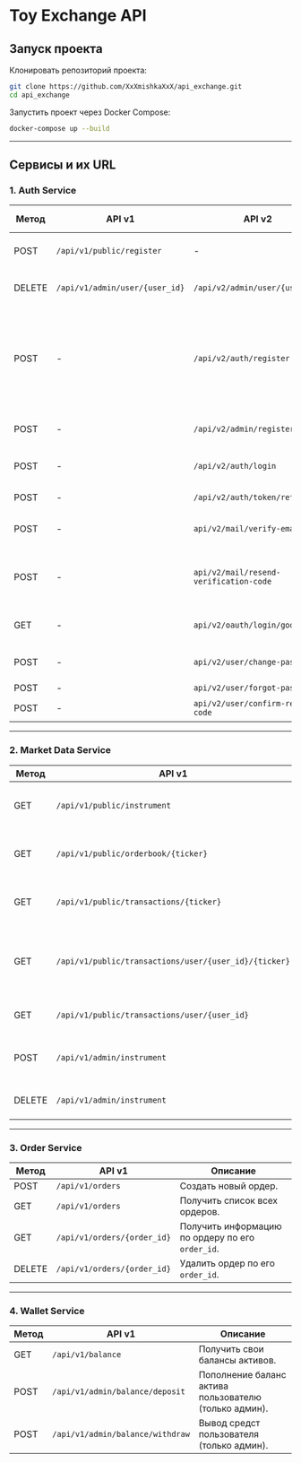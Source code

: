 # Toy Exchange API 

## **Запуск проекта**

Клонировать репозиторий проекта:
```bash
git clone https://github.com/XxXmishkaXxX/api_exchange.git
cd api_exchange
```
Запустить проект через Docker Compose:
```bash
docker-compose up --build
```

---
## Сервисы и их URL

### 1. **Auth Service**
| **Метод** | **API v1**       | **API v2**       | **Query Parameters / Request Body** |**Описание**|
|-----------|------------------|------------------|-------------------------------------|-----------|
| POST      | `/api/v1/public/register`|-| name | Регистрация нового пользователя.|
| DELETE    | `/api/v1/admin/user/{user_id}`| `/api/v2/admin/user/{user_id}` | - |Удалить пользователя (только админ).|
| POST      | -                      | `/api/v2/auth/register` | email, name, password| Регистрация нового пользователя (пользователь после рег не активирован, нужно подтвердить почту)|
| POST      | - | `/api/v2/admin/register` | email, name, password | Регситрация нового админа (только админ)|
| POST      | - | `/api/v2/auth/login` | email, password | Вход в аккаунт (получение jwt токенов)|
| POST      | - | `/api/v2/auth/token/refresh/`| refresh token в куках | Обновление access token|
| POST      | - | `api/v2/mail/verify-email`| email, verification_code | Подтверждение почты с помощью кода. |
| POST      | - | `api/v2/mail/resend-verification-code`| email | Отправка кода для подтверждения почты (Еще раз). |
| GET       | - | `api/v2/oauth/login/google` | - | Аутентификация с помощью google oauth. |
| POST      | - | `api/v2/user/change-password`| old_passwor, new_password, new_password_confirm | Смена пароля |
| POST      | - | `api/v2/user/forgot-password`| email | Сброс пароля |
| POST      | - | `api/v2/user/confirm-reset-code`| code, new_password, new_password_confirm | Установка нового пароля |

---

### 2. **Market Data Service**

| **Метод** | **API v1**                                            | **Описание**                                                 |
|-----------|-------------------------------------------------------|--------------------------------------------------------------|
| GET       | `/api/v1/public/instrument`                           | Получить список всех доступных активов.                      |
| GET       | `/api/v1/public/orderbook/{ticker}`                   | Получить стакан ордеров по активу.                           |
| GET       | `/api/v1/public/transactions/{ticker}`                | Получить все транзакции по паре активов.                     |
| GET       | `/api/v1/public/transactions/user/{user_id}/{ticker}` | Получить транзакции пользователя по конкретной паре активов. |
| GET       | `/api/v1/public/transactions/user/{user_id}`          | Получить все транзакции пользователя.                        |
| POST      | `/api/v1/admin/instrument`                            | Создать новый актив (только админ)                           |
| DELETE    | `/api/v1/admin/instrument`                            | Удалить актив (только админ)                                 |

---

### 3. **Order Service**

| **Метод** | **API v1**                 | **Описание**                                    |
|-----------|----------------------------|-------------------------------------------------|
| POST      | `/api/v1/orders`           | Создать новый ордер.                            |
| GET       | `/api/v1/orders`           | Получить список всех ордеров.                   |
| GET       | `/api/v1/orders/{order_id}`| Получить информацию по ордеру по его `order_id`.|
| DELETE    | `/api/v1/orders/{order_id}`| Удалить ордер по его `order_id`.                |

---

### 4. **Wallet Service**

| **Метод** | **API v1**                      | **Описание**                                         |
|-----------|---------------------------------|------------------------------------------------------|
| GET       | `/api/v1/balance`               | Получить свои балансы активов.                       |
| POST      | `/api/v1/admin/balance/deposit` | Пополнение баланс актива пользователю (только админ).|
| POST      | `/api/v1/admin/balance/withdraw`| Вывод средст пользователя (только админ).            |



